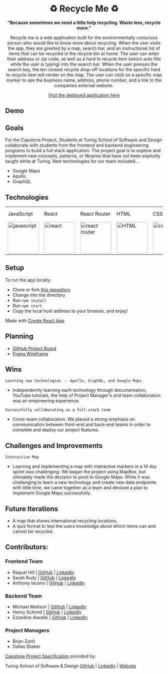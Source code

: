 <div align="center">
<h1> ♻ Recycle Me ♻️</h1>
<p><strong>"Because sometimes we need a little help recycling.
    Waste less, recycle more."</strong></p>
<p>Recycle me is a web application built for the environmentally conscious person who would like to know more about recycling.  When the user visits the app, they are greeted by a map, search bar, and an instructional list of items that can be recycled in the recycle bin at home.  The user can enter their address or zip code, as well as a hard to recycle item (which auto fills while the user is typing) into the search bar.  When the user presses the search key, the ten closest recycle drop-off locations for the specific hard to recycle item will render on the map.  The user can click on a specific map marker to see the business name, address, phone number, and a link to the companies external website.</p>
<a href="https://recycle-me-ui.herokuapp.com/recycle-me-ui">Visit the deployed application here</a>
</div> 

## Demo


## Goals
For the Capstone Project, Students at Turing School of Software and Design collaborate with students from the frontend and backend engineering programs to build a full stack application. The project goal is to explore and implement new concepts, patterns, or libraries that have not been explicitly taught while at Turing.  New technologies for our team included...
- Google Maps 
- Apollo
- GraphQL

## Technologies
<table>
    <tr>
        <td>JavaScript</td>
        <td>React</td>
        <td>React Router</td>
        <td>HTML</td>
        <td>CSS</td>
        <td>Figma</td>
        <td>Cypress</td>
        <td>GraphQL</td>
        <td>Apollo</td>
        <td>Heroku</td>
        <td>Google Maps</td>
    </tr>
    </tr>
        <td><img src="https://user-images.githubusercontent.com/73092355/119360616-074c6580-bc68-11eb-8ac1-f1ca05b87bf8.png" alt="javascript" width="100" height="auto" /></td>
        <td><img src="https://user-images.githubusercontent.com/73092355/119361040-74f89180-bc68-11eb-845a-29ec9f93f095.png" alt="react" width="100" height="auto" /></td>
        <td><img src="https://user-images.githubusercontent.com/73092355/119361186-9d808b80-bc68-11eb-97ee-05bde2700716.png" alt="react router" width="100" height="auto" /></td>
        <td><img src="https://user-images.githubusercontent.com/73092355/119402191-d553f700-bc99-11eb-8cd3-6ef44023d530.png" alt="HTML" width="100" height="auto" /></td>
        <td><img src="https://user-images.githubusercontent.com/73092355/119402395-1e0bb000-bc9a-11eb-9173-30403b8848d1.png" alt="css" width="100" height="auto" /></td>
        <td><img src="https://cdn.freebiesupply.com/logos/large/2x/figma-1-logo-png-transparent.png" alt="figma" width="100" height="auto" /></td>
        <td><img src="https://user-images.githubusercontent.com/73092355/119361263-b5f0a600-bc68-11eb-9f41-8e10aa013e7a.png" alt="Cypress" width="100" height="auto" /></td>
        <td><img src="https://user-images.githubusercontent.com/81186709/146031679-c3d2c472-b048-484b-ae85-2b5354d0b81f.png" alt="GraphQL" width="100" height="auto" /></td>
        <td><img src="https://user-images.githubusercontent.com/81186709/146032044-06e09098-e626-4dc3-a104-d3d4fc82bf59.png" alt="Apollo" width="100" height="auto" /></td>
         <td><img src="https://www.freecodecamp.org/news/content/images/size/w2000/2020/08/wall-2.jpeg" alt="Heroku" width="100" height="auto" /></td>
         <td><img src="https://user-images.githubusercontent.com/81186709/146323461-c0a03a21-d6ea-431c-9ac5-188cf905bedd.png" alt="Google Maps" width="100" height="auto" /></td>
    </tr>
</table>

## Setup
To run the app locally:
  - Clone or fork [this repository]()
  - Change into the directory
  - Run `npm install`
  - Run `npm start`
  - Copy the local host address to your browser, and enjoy!

Made with [Create React App](https://reactjs.org/docs/create-a-new-react-app.html)

## Planning
- [GitHub Project Board](https://github.com/orgs/recycle-me-org/projects/1/views/9) 
- [Figma Wireframe](https://www.figma.com/file/DK5kfMFWmnZirRvGUii9CZ/Wireframing-in-Figma?node-id=0%3A1)

## Wins
``Learning new technologies -- Apollo, GraphQL, and Google Maps``

- Independently learning each technology through documentation, YouTube tutorials, the help of Project Manager's and team collaboration was an empowering experience.

``Successfully collaborating as a full-stack team``  

- Cross-team collaboration.  We placed a strong emphasis on communication between front-end and back-end teams in order to complete and deploy our project features.  

## Challenges and Improvements
``Interactive Map``

- Learning and implementing a map with interactive markers in a 14 day sprint was challenging.  We began the project using MapBox, but ultimately made the decision to pivot to Google Maps.  While it was challenging to learn a new technology and create new data endpoints with little time, we came together as a team and devised a plan to implement Google Maps successfully.  

## Future Iterations
  - A map that shows international recycling locations.
  - A quiz format to test the users knowledge about which items can and cannot be recycled.  
 
## Contributors:
### Frontend Team
  - Raquel Hill | [GitHub](https://github.com/Raquelhill) | [LinkedIn](https://www.linkedin.com/in/raquelhill/)
  - Sarah Rudy | [GitHub](https://github.com/sarahrudy) | [LinkedIn](https://www.linkedin.com/in/rudysarah/)
  - Anthony Iacono | [GitHub](https://github.com/anthony-iacono) | [LinkedIn](https://www.linkedin.com/in/anthony-iacono/)
### Backend Team
  - Michael Mattson | [GitHub](https://github.com/michaelpmattson) | [LinkedIn](https://www.linkedin.com/in/michael-p-mattson/)
  - Henry Schmid | [GitHub](https://github.com/hschmid516) | [LinkedIn](https://www.linkedin.com/in/henry-schmid/)
  - Ezzedine Alwafai | [GitHub](https://github.com/ealwafai) | [LinkedIn](https://www.linkedin.com/in/ealwafai/)
### Project Managers
  - Brian Zanti
  - Dallas Slieker

[Capstone Project Specification](https://mod4.turing.edu/projects/capstone/) provided by:

Turing School of Software & Design
[GitHub](https://github.com/turingschool) | [LinkedIn](https://www.linkedin.com/school/turingschool/) | [Website](https://turing.edu/)
